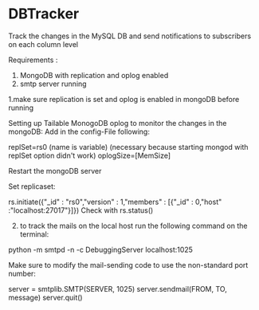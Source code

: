 # DBTracker
Track the changes in the MySQL DB and send notifications to subscribers on each column level

Requirements :
1. MongoDB with replication and oplog enabled
2. smtp server running

1.make sure replication is set and oplog is enabled in mongoDB before running



Setting up Tailable MonogoDB oplog to monitor the changes in the mongoDB:
Add in the config-File following:

replSet=rs0 (name is variable) (necessary because starting mongod with replSet option didn't work)
oplogSize=[MemSize]


Restart the mongoDB server 

Set replicaset:

  rs.initiate({"_id" : "rs0","version" : 1,"members" : [{"_id" : 0,"host" :"localhost:27017"}]})
Check with rs.status()



2. to track the mails on the local host run the following command on the terminal:

python -m smtpd -n -c DebuggingServer localhost:1025



Make sure to modify the mail-sending code to use the non-standard port number:

server = smtplib.SMTP(SERVER, 1025)
server.sendmail(FROM, TO, message)
server.quit()






